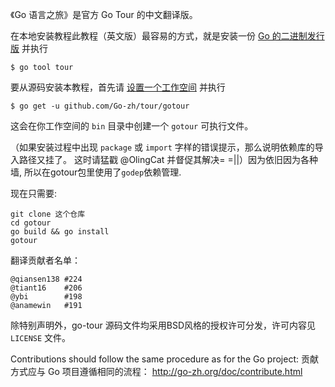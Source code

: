《Go 语言之旅》是官方 Go Tour 的中文翻译版。

在本地安装教程此教程（英文版）最容易的方式，就是安装一份
[Go 的二进制发行版](https://golang.org/dl/) 并执行

	$ go tool tour

要从源码安装本教程，首先请 [设置一个工作空间](https://go-zh.org/doc/code.html)
并执行

	$ go get -u github.com/Go-zh/tour/gotour

这会在你工作空间的 `bin` 目录中创建一个 `gotour` 可执行文件。

（如果安装过程中出现 `package` 或 `import`
字样的错误提示，那么说明依赖库的导入路径又挂了。
这时请猛戳 @OlingCat 并督促其解决= =||）因为依旧因为各种墙, 所以在gotour包里使用了`godep`依赖管理.

现在只需要:

```
git clone 这个仓库
cd gotour
go build && go install
gotour
```

翻译贡献者名单：

	@qiansen138	#224
	@tiant16	#206
	@ybi		#198
	@anamewin	#191

除特别声明外，go-tour 源码文件均采用BSD风格的授权许可分发，许可内容见 `LICENSE` 文件。

Contributions should follow the same procedure as for the Go project:
贡献方式应与 Go 项目遵循相同的流程：
http://go-zh.org/doc/contribute.html
